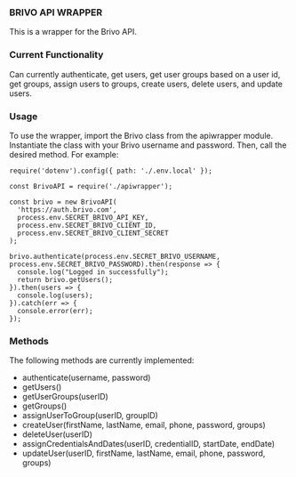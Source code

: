 ### BRIVO API WRAPPER
This is a wrapper for the Brivo API. 

### Current Functionality
Can currently authenticate, get users, get user groups based on a user id, get groups, assign users to groups, create users, delete users, and update users. 


### Usage
To use the wrapper, import the Brivo class from the apiwrapper module. Instantiate the class with your Brivo username and password. Then, call the desired method. For example:

```
require('dotenv').config({ path: './.env.local' });

const BrivoAPI = require('./apiwrapper');

const brivo = new BrivoAPI(
  'https://auth.brivo.com',
  process.env.SECRET_BRIVO_API_KEY,
  process.env.SECRET_BRIVO_CLIENT_ID,
  process.env.SECRET_BRIVO_CLIENT_SECRET
);

brivo.authenticate(process.env.SECRET_BRIVO_USERNAME, process.env.SECRET_BRIVO_PASSWORD).then(response => {
  console.log("Logged in successfully");
  return brivo.getUsers();
}).then(users => {
  console.log(users);
}).catch(err => {
  console.error(err);
});

```

### Methods
The following methods are currently implemented:

* authenticate(username, password)
* getUsers()
* getUserGroups(userID)
* getGroups()
* assignUserToGroup(userID, groupID)
* createUser(firstName, lastName, email, phone, password, groups)
* deleteUser(userID)
* assignCredentialsAndDates(userID, credentialID, startDate, endDate)
* updateUser(userID, firstName, lastName, email, phone, password, groups)


